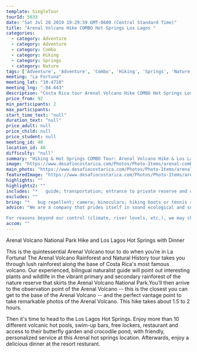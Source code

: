 ```yaml
---
template: SingleTour
tourId: 5633
date: "Sat Jul 20 2019 19:29:59 GMT-0600 (Central Standard Time)"
title: "Arenal Volcano Hike COMBO Hot Springs Los Lagos "
categories: 
  - category: Adventure
  - category: Adventure
  - category: Combo
  - category: Hiking
  - category: Springs
  - category: Nature
tags: ['Adventure', 'Adventure', 'Combo', 'Hiking', 'Springs', 'Nature']
meeting: "La Fortuna"
meeting_lat: "10.4718"
meeting_lng: "-84.643"
description: "Costa Rica tour Arenal Volcano Hike COMBO Hot Springs Los Lagos , id 5633"
price_from: 92
min_participants: 2
max_participants: 
start_time_text: "null"
duration_text: "null"
price_adult: null
price_child: null
price_student: null
meeting_id: 40
location_id: 40
difficulty: "null"
summary: "Hiking & Hot Springs COMBO Tour: Arenal Volcano Hike & Los Lagos Hot Springs with Dinner Take a guided hike through the Costa Rican rainforest to get the closest you can get to the Arenal Volcano!"
image: "https://www.desafiocostarica.com/Photos/Photo-Items/arenal-combo-tour-arenal-volcano-hike--los-lagos-hot-springs--dinner-1410452052.jpg"
main_photo: "https://www.desafiocostarica.com/Photos/Photo-Items/arenal-combo-tour-arenal-volcano-hike--los-lagos-hot-springs--dinner-1410452052.jpg"
featuredImage: "https://www.desafiocostarica.com/Photos/Photo-Items/arenal-combo-tour-arenal-volcano-hike--los-lagos-hot-springs--dinner-1410452052.jpg"
highlights: ""
highlights2: ""
includes: "*   guide; transportation; entrance to private reserve and dinner; entrance to hot springs"
excludes: ""
bring: "*   bug repellent; camera; binoculars; hiking boots or tennis shoes; rain gear; swimsuit"
advice: "We are a company that prides itself in sound ecological and sustainable tourism practices. We adhere to Costa Rica National Park guidelines to stay on authorized paths and do not permit the extraction of plants or the feeding of wild animals.We have created these fun COMBO tours to help you economize time and money on your vacation - we will coordinate your tour pick-ups and drop-offs and in some COMBOs, you may have a short break back at your hotel to take a breather before the next tour. Please keep your itinerary with you so you are aware of your COMBO logistics.Have a look at our Adventure Waiver if you have questions about our Costa Rica adventure tour policies

For reasons beyond our control (climate, river levels, etc.), we may change to a more-suitable tour with an equal or similar adventure-appeal or offer other tour options so you don't miss out on a fun day in Costa Rica. We reserve the right to cancel a trip due to unfavorable conditions & will only run a tour according to our policies. Full refund is given if (on rare occasion) no tour is run."
accom: ""
---
```

Arenal Volcano National Park Hike and Los Lagos Hot Springs with Dinner

This is the quintessential Arenal Volcano tour to do when you’re in La Fortuna! The Arenal Volcano Rainforest and Natural History tour takes you through lush rainforest along the base of Costa Rica's most famous volcano. Our experienced, bilingual naturalist guide will point out interesting plants and wildlife in the vibrant primary and secondary rainforest of the nature reserve that skirts the Arenal Volcano National Park.You’ll then arrive to the observation point of the Arenal Volcano -- this is the closest you can get to the base of the Arenal Volcano -- and the perfect vantage point to take remarkable photos of the Arenal Volcano. This hike takes about 1.5 to 2 hours.

Then it's time to head to the Los Lagos Hot Springs. Enjoy more than 10 different volcanic hot pools, swim-up bars, free lockers, restaurant and access to their butterfly garden and crocodile pond, with friendly, personalized service at this Arenal hot springs location. Afterwards, enjoy a delicious dinner at the resort resturant.